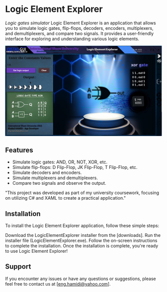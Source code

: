 # Logic Element Explorer
_Logic gates simulator_
Logic Element Explorer is an application that allows you to simulate logic gates, flip-flops, decoders, encoders, multiplexers, and demultiplexers, and compare two signals. It provides a user-friendly interface for exploring and understanding various logic elements.

![Logic Element Explorer Screenshot](<image.jpg>)

## Features

- Simulate logic gates: AND, OR, NOT, XOR, etc.
- Simulate flip-flops: D Flip-Flop, JK Flip-Flop, T Flip-Flop, etc.
- Simulate decoders and encoders.
- Simulate multiplexers and demultiplexers.
- Compare two signals and observe the output.

"This project was developed as part of my university coursework, focusing on utilizing C# and XAML to create a practical application."

## Installation

To install the Logic Element Explorer application, follow these simple steps:

Download the LogicElementExplorer installer from the [downloads].
Run the installer file (LogicElementExplorer.exe).
Follow the on-screen instructions to complete the installation.
Once the installation is complete, you're ready to use Logic Element Explorer!


## Support

If you encounter any issues or have any questions or suggestions, please feel free to contact us at [eng.hamidi@yahoo.com].
